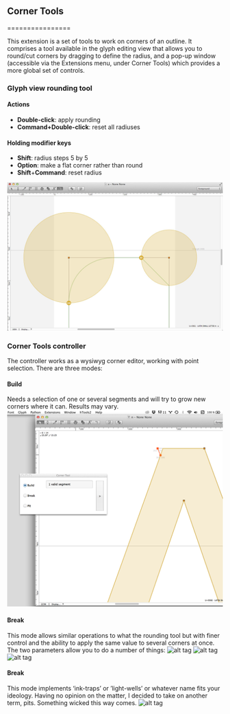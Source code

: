 ## Corner Tools
================

This extension is a set of tools to work on corners of an outline. It comprises a tool available in the glyph editing view that allows you to round/cut corners by dragging to define the radius, and a pop-up window (accessible via the Extensions menu, under Corner Tools) which provides a more global set of controls.

### Glyph view rounding tool

#### Actions
+ **Double-click**: apply rounding
+ **Command+Double-click**: reset all radiuses

#### Holding modifier keys
+ **Shift**: radius steps 5 by 5
+ **Option**: make a flat corner rather than round
+ **Shift**+**Command**: reset radius

![alt tag](images/cornerTools-RoundingTool.png)

### Corner Tools controller

The controller works as a wysiwyg corner editor, working with point selection. There are three modes:

#### Build
Needs a selection of one or several segments and will try to grow new corners where it can. Results may vary.
![alt tag](images/cornerTool-build.png)

#### Break
This mode allows similar operations to what the rounding tool but with finer control and the ability to apply the same value to several corners at once. The two parameters allow you to do a number of things:
![alt tag](images/cornerTools-break-round.png)
![alt tag](images/cornerTools-break-cut.png)
![alt tag](images/cornerTools-break-overlap.png)

#### Break
This mode implements ‘ink-traps’ or ’light-wells’ or whatever name fits your ideology. Having no opinion on the matter, I decided to take on another term, pits. Something wicked this way comes.
![alt tag](images/cornerTools-pit.png)

